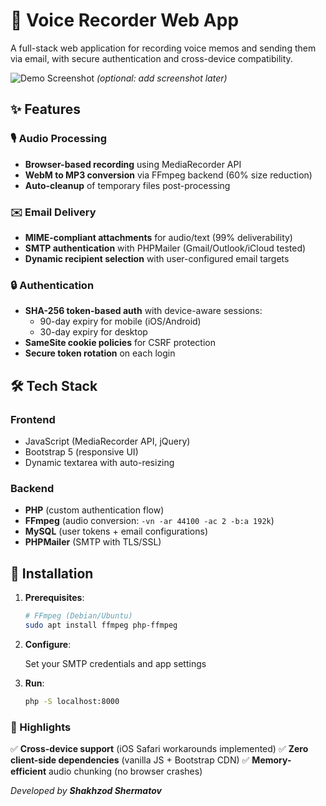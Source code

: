 # 🎤 Voice Recorder Web App

A full-stack web application for recording voice memos and sending them via email, with secure authentication and cross-device compatibility.

![Demo Screenshot](/assets/screenshot.png) *(optional: add screenshot later)*

## ✨ Features

### 🎙️ Audio Processing
- **Browser-based recording** using MediaRecorder API
- **WebM to MP3 conversion** via FFmpeg backend (60% size reduction)
- **Auto-cleanup** of temporary files post-processing

### ✉️ Email Delivery
- **MIME-compliant attachments** for audio/text (99% deliverability)
- **SMTP authentication** with PHPMailer (Gmail/Outlook/iCloud tested)
- **Dynamic recipient selection** with user-configured email targets

### 🔒 Authentication
- **SHA-256 token-based auth** with device-aware sessions:
  - 90-day expiry for mobile (iOS/Android)
  - 30-day expiry for desktop
- **SameSite cookie policies** for CSRF protection
- **Secure token rotation** on each login

## 🛠️ Tech Stack

### Frontend
- JavaScript (MediaRecorder API, jQuery)
- Bootstrap 5 (responsive UI)
- Dynamic textarea with auto-resizing

### Backend
- **PHP** (custom authentication flow)
- **FFmpeg** (audio conversion: `-vn -ar 44100 -ac 2 -b:a 192k`)
- **MySQL** (user tokens + email configurations)
- **PHPMailer** (SMTP with TLS/SSL)

## 🚀 Installation

1. **Prerequisites**:
   ```bash
   # FFmpeg (Debian/Ubuntu)
   sudo apt install ffmpeg php-ffmpeg

2. **Configure**:

    Set your SMTP credentials and app settings

3. **Run**:
   ```bash
   php -S localhost:8000

### 🌟 Highlights

✅ **Cross-device support** (iOS Safari workarounds implemented)
✅ **Zero client-side dependencies** (vanilla JS + Bootstrap CDN)
✅ **Memory-efficient** audio chunking (no browser crashes)

_Developed by **Shakhzod Shermatov**_
